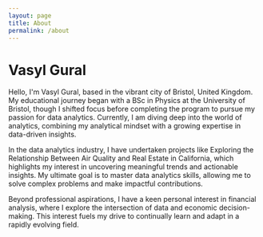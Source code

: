 ```yaml
---
layout: page
title: About
permalink: /about
---
```


# Vasyl Gural

Hello, I'm Vasyl Gural, based in the vibrant city of Bristol, United Kingdom. My educational journey began with a BSc in Physics at the University of Bristol, though I shifted focus before completing the program to pursue my passion for data analytics. Currently, I am diving deep into the world of analytics, combining my analytical mindset with a growing expertise in data-driven insights.

In the data analytics industry, I have undertaken projects like Exploring the Relationship Between Air Quality and Real Estate in California, which highlights my interest in uncovering meaningful trends and actionable insights. My ultimate goal is to master data analytics skills, allowing me to solve complex problems and make impactful contributions.

Beyond professional aspirations, I have a keen personal interest in financial analysis, where I explore the intersection of data and economic decision-making. This interest fuels my drive to continually learn and adapt in a rapidly evolving field.
